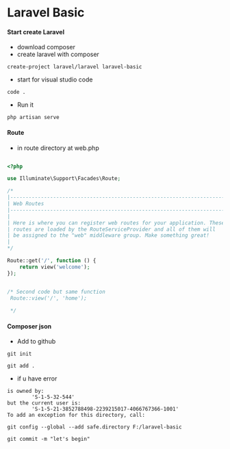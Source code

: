 # Laravel Basic


#### Start create Laravel

* download composer
* create laravel with composer

```
create-project laravel/laravel laravel-basic
```
* start for visual studio code
```
code .
```

* Run it

```
php artisan serve

```


#### Route 

* in route directory at web.php

```php

<?php

use Illuminate\Support\Facades\Route;

/*
|--------------------------------------------------------------------------
| Web Routes
|--------------------------------------------------------------------------
|
| Here is where you can register web routes for your application. These
| routes are loaded by the RouteServiceProvider and all of them will
| be assigned to the "web" middleware group. Make something great!
|
*/

Route::get('/', function () {
    return view('welcome');
});


/* Second code but same function
 Route::view('/', 'home');
 
 */

```

#### Composer json

* Add to github

```
git init

```

```
git add .

```
* if u have error

```
is owned by:
        'S-1-5-32-544'
but the current user is:
        'S-1-5-21-3852788498-2239215017-4066767366-1001'
To add an exception for this directory, call:

git config --global --add safe.directory F:/laravel-basic

```

```
git commit -m "let's begin"

```

